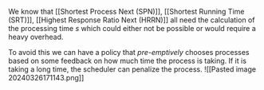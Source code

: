 We know that [[Shortest Process Next (SPN)]], [[Shortest Running Time (SRT)]], [[Highest Response Ratio Next (HRRN)]] all need the calculation of the processing time $s$ which could either not be possible or would require a heavy overhead. 

To avoid this we can have a policy that *pre-emptively* chooses processes based on some feedback on how much time the process is taking. If it is taking a long time, the scheduler can penalize the process.
![[Pasted image 20240326171143.png]]
